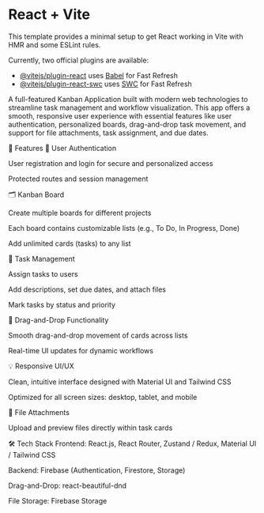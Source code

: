 # React + Vite

This template provides a minimal setup to get React working in Vite with HMR and some ESLint rules.

Currently, two official plugins are available:

- [@vitejs/plugin-react](https://github.com/vitejs/vite-plugin-react/blob/main/packages/plugin-react) uses [Babel](https://babeljs.io/) for Fast Refresh
- [@vitejs/plugin-react-swc](https://github.com/vitejs/vite-plugin-react/blob/main/packages/plugin-react-swc) uses [SWC](https://swc.rs/) for Fast Refresh

A full-featured Kanban Application built with modern web technologies to streamline task management and workflow visualization. This app offers a smooth, responsive user experience with essential features like user authentication, personalized boards, drag-and-drop task movement, and support for file attachments, task assignment, and due dates.

🚀 Features
🔐 User Authentication

User registration and login for secure and personalized access

Protected routes and session management

🗂️ Kanban Board

Create multiple boards for different projects

Each board contains customizable lists (e.g., To Do, In Progress, Done)

Add unlimited cards (tasks) to any list

🎯 Task Management

Assign tasks to users

Add descriptions, set due dates, and attach files

Mark tasks by status and priority

🧲 Drag-and-Drop Functionality

Smooth drag-and-drop movement of cards across lists

Real-time UI updates for dynamic workflows

💡 Responsive UI/UX

Clean, intuitive interface designed with Material UI and Tailwind CSS

Optimized for all screen sizes: desktop, tablet, and mobile

📎 File Attachments

Upload and preview files directly within task cards

🛠️ Tech Stack
Frontend: React.js, React Router, Zustand / Redux, Material UI / Tailwind CSS

Backend: Firebase (Authentication, Firestore, Storage)

Drag-and-Drop: react-beautiful-dnd

File Storage: Firebase Storage

